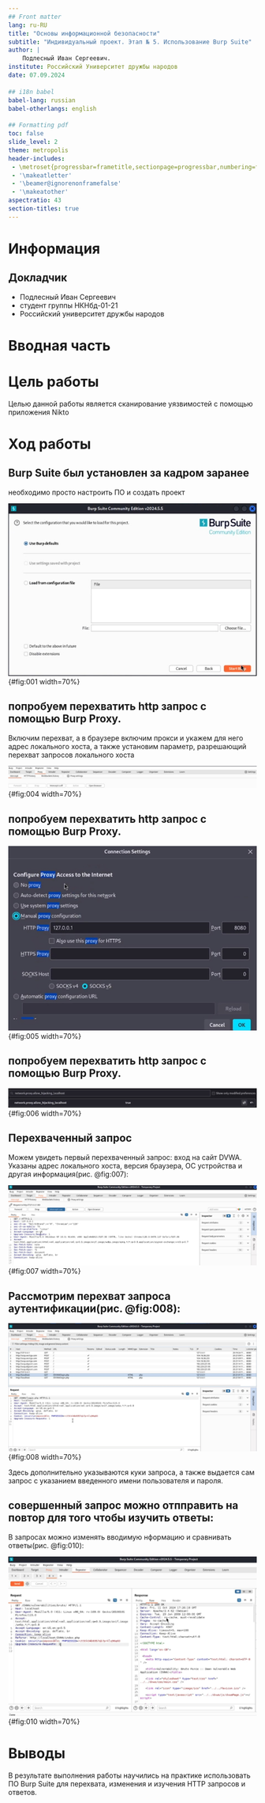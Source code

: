 ```yaml
---
## Front matter
lang: ru-RU
title: "Основы информационной безопасности"
subtitle: "Индивидуальный проект. Этап № 5. Использование Burp Suite"
author: |
	Подлесный Иван Сергеевич.
institute: Российский Университет дружбы народов
date: 07.09.2024

## i18n babel
babel-lang: russian
babel-otherlangs: english

## Formatting pdf
toc: false
slide_level: 2
theme: metropolis
header-includes: 
 - \metroset{progressbar=frametitle,sectionpage=progressbar,numbering=fraction}
 - '\makeatletter'
 - '\beamer@ignorenonframefalse'
 - '\makeatother'
aspectratio: 43
section-titles: true
---
```


# Информация

## Докладчик

  * Подлесный Иван Сергеевич
  * студент группы НКНбд-01-21
  * Российский университет дружбы народов


# Вводная часть

# Цель работы

Целью данной работы является сканирование уязвимостей с помощью приложения Nikto


# Ход работы

## Burp Suite был установлен за кадром заранее
необходимо просто настроить ПО и создать проект

![Настройка ПО](1.jpg){#fig:001 width=70%}

##  попробуем перехватить http запрос с помощью Burp Proxy.
 Включим перехват, а в браузере включим прокси и укажем для него адрес локального хоста, а также установим параметр, разрешающий перехват запросов локального хоста

![Включение Burp Proxy](4.jpg){#fig:004 width=70%}

##  попробуем перехватить http запрос с помощью Burp Proxy.
![Настройка HTTP Proxy браузера](5.jpg){#fig:005 width=70%}

##  попробуем перехватить http запрос с помощью Burp Proxy.

![Установка флага allow_hijacking_localhost](6.jpg){#fig:006 width=70%}

##  Перехваченный запрос

Можем увидеть первый перехваченный запрос: вход на сайт DVWA. Указаны адрес локального хоста, версия браузера, ОС устройства и другая информация(рис. @fig:007):

![Перехват запроса на вход на сайт](7.jpg){#fig:007 width=70%}

## Рассмотрим перехват запроса аутентификации(рис. @fig:008):

![Запрос на аутентификацию](8.jpg){#fig:008 width=70%}

Здесь дополнительно указываются куки запроса, а также выдается сам запрос с указанием введенного имени пользователя и пароля.

## совершенный запрос можно отпправить на повтор для того чтобы изучить ответы:

В запросах можно изменять вводимую нформацию и сравнивать ответы(рис. @fig:010):

![Изучение ответа на запрос с функцией повторения запроса](10.jpg){#fig:010 width=70%}

# Выводы

В результате выполнения работы научились на практике использовать ПО Burp Suite для перехвата, изменения и изучения HTTP запросов и ответов. 
